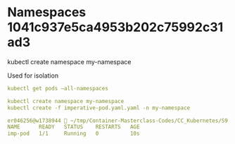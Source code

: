 # Namespaces 1041c937e5ca4953b202c75992c31ad3

kubectl create namespace my-namespace

Used for isolation

```yaml
kubectl get pods —all-namespaces
```

```yaml
kubectl create namespace my-namespace
kubectl create -f imperative-pod.yaml.yaml -n my-namespace
```

```yaml
er046256@w1738944  ~/tmp/Container-Masterclass-Codes/CC_Kubernetes/S9  kubectl get pods -n my-namespace
NAME      READY   STATUS    RESTARTS   AGE
imp-pod   1/1     Running   0          10s
```

